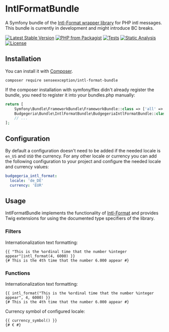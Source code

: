 # IntlFormatBundle

A Symfony bundle of the [Intl-Format wrapper library](https://github.com/SenseException/intl-format) for PHP intl messages.
This bundle is currently in development and might introduce BC breaks.

[![Latest Stable Version](http://poser.pugx.org/senseexception/intl-format-bundle/v)](https://packagist.org/packages/senseexception/intl-format-bundle)
[![PHP from Packagist](https://img.shields.io/packagist/php-v/senseexception/intl-format-bundle.svg)](https://packagist.org/packages/senseexception/intl-format-bundle)
[![Tests](https://github.com/SenseException/IntlFormatBundle/actions/workflows/tests.yml/badge.svg)](https://github.com/SenseException/IntlFormatBundle/actions/workflows/tests.yml)
[![Static Analysis](https://github.com/SenseException/IntlFormatBundle/actions/workflows/static-analysis.yml/badge.svg)](https://github.com/SenseException/IntlFormatBundle/actions/workflows/static-analysis.yml)
[![License](http://poser.pugx.org/senseexception/intl-format-bundle/license)](https://packagist.org/packages/senseexception/intl-format-bundle)

## Installation

You can install it with [Composer](https://getcomposer.org/).

```
composer require senseexception/intl-format-bundle
```

If the composer installation with symfony/flex didn't already register the bundle, you need to register it into your
bundles.php manually:

``` php
return [
    Symfony\Bundle\FrameworkBundle\FrameworkBundle::class => ['all' => true],
    Budgegeria\Bundle\IntlFormatBundle\BudgegeriaIntlFormatBundle::class => ['all' => true],
    // ...
];
```

## Configuration

By default a configuration doesn't need to be added if the needed locale is `en_US` and `USD` the currency. For any other
locale or currency you can add the following configuration to your project and configure the needed locale and currency
values:

``` yaml
budgegeria_intl_format:
  locale: 'de_DE'
  currency: 'EUR'
```

## Usage

IntlFormatBundle implements the functionality of [Intl-Format](http://senseexception.github.io/intl-format) and provides
Twig extensions for using the documented type specifiers of the library.

### Filters

Internationalization text formatting:
``` twig
{{ "This is the %ordinal time that the number %integer appear"|intl_format(4, 6000) }}
{# This is the 4th time that the number 6.000 appear #}
```

### Functions

Internationalization text formatting:
``` twig
{{ intl_format("This is the %ordinal time that the number %integer appear", 4, 6000) }}
{# This is the 4th time that the number 6.000 appear #}
```

Currency symbol of configured locale:
``` twig
{{ currency_symbol() }}
{# € #}
```
